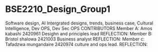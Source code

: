 # BSE2210_Design_Group1
Software design, AI Intergrated designs, trends, business case, Cultural Intelligence, Dev OPS, Dev Sec OPS
CONTRIBUTORS
Member A: Amos kabashi 2420961
Desighn and principles lead 
REFLECTION:
Member B: Bristol shalowa 2421003
Business analyst
REFLECTION:
Member c: Tafadzwa mungandaire 2420974
culture and ops lead.
REFLECTION:
